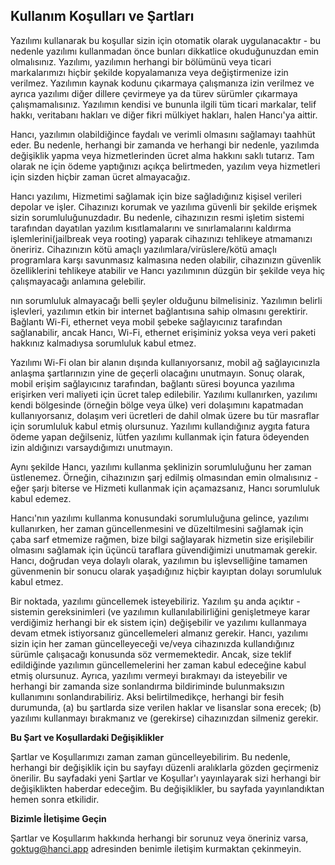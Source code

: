 ## Kullanım Koşulları ve Şartları

Yazılımı kullanarak bu koşullar sizin için otomatik olarak uygulanacaktır - bu nedenle yazılımı kullanmadan önce bunları dikkatlice okuduğunuzdan emin olmalısınız. Yazılımı, yazılımın herhangi bir bölümünü veya ticari markalarımızı hiçbir şekilde kopyalamanıza veya değiştirmenize izin verilmez. Yazılımın kaynak kodunu çıkarmaya çalışmanıza izin verilmez ve ayrıca yazılımı diğer dillere çevirmeye ya da türev sürümler çıkarmaya çalışmamalısınız. Yazılımın kendisi ve bununla ilgili tüm ticari markalar, telif hakkı, veritabanı hakları ve diğer fikri mülkiyet hakları, halen Hancı'ya aittir.

Hancı, yazılımın olabildiğince faydalı ve verimli olmasını sağlamayı taahhüt eder. Bu nedenle, herhangi bir zamanda ve herhangi bir nedenle, yazılımda değişiklik yapma veya hizmetlerinden ücret alma hakkını saklı tutarız. Tam olarak ne için ödeme yaptığınızı açıkça belirtmeden, yazılım veya hizmetleri için sizden hiçbir zaman ücret almayacağız.

Hancı yazılımı, Hizmetimi sağlamak için bize sağladığınız kişisel verileri depolar ve işler. Cihazınızı korumak ve yazılıma güvenli bir şekilde erişmek sizin sorumluluğunuzdadır. Bu nedenle, cihazınızın resmi işletim sistemi tarafından dayatılan yazılım kısıtlamalarını ve sınırlamalarını kaldırma işlemlerini(jailbreak veya rooting) yaparak cihazınızı tehlikeye atmamanızı öneririz. Cihazınızın kötü amaçlı yazılımlara/virüslere/kötü amaçlı programlara karşı savunmasız kalmasına neden olabilir, cihazınızın güvenlik özelliklerini tehlikeye atabilir ve Hancı yazılımının düzgün bir şekilde veya hiç çalışmayacağı anlamına gelebilir.

nın sorumluluk almayacağı belli şeyler olduğunu bilmelisiniz. Yazılımın belirli işlevleri, yazılımın etkin bir internet bağlantısına sahip olmasını gerektirir. Bağlantı Wi-Fi, ethernet veya mobil şebeke sağlayıcınız tarafından sağlanabilir, ancak Hancı, Wi-Fi, ethernet erişiminiz yoksa veya veri paketi hakkınız kalmadıysa sorumluluk kabul etmez.

Yazılımı Wi-Fi olan bir alanın dışında kullanıyorsanız, mobil ağ sağlayıcınızla anlaşma şartlarınızın yine de geçerli olacağını unutmayın. Sonuç olarak, mobil erişim sağlayıcınız tarafından, bağlantı süresi boyunca yazılıma erişirken veri maliyeti için ücret talep edilebilir. Yazılımı kullanırken, yazılımı kendi bölgesinde (örneğin bölge veya ülke) veri dolaşımını kapatmadan kullanıyorsanız, dolaşım veri ücretleri de dahil olmak üzere bu tür masraflar için sorumluluk kabul etmiş olursunuz. Yazılımı kullandığınız aygıta fatura ödeme yapan değilseniz, lütfen yazılımı kullanmak için fatura ödeyenden izin aldığınızı varsaydığımızı unutmayın.

Aynı şekilde Hancı, yazılımı kullanma şeklinizin sorumluluğunu her zaman üstlenemez. Örneğin, cihazınızın şarj edilmiş olmasından emin olmalısınız - eğer şarjı biterse ve Hizmeti kullanmak için açamazsanız, Hancı sorumluluk kabul edemez.

Hancı'nın yazılımı kullanma konusundaki sorumluluğuna gelince, yazılımı kullanırken, her zaman güncellenmesini ve düzeltilmesini sağlamak için çaba sarf etmemize rağmen, bize bilgi sağlayarak hizmetin size erişilebilir olmasını sağlamak için üçüncü taraflara güvendiğimizi unutmamak gerekir. Hancı, doğrudan veya dolaylı olarak, yazılımın bu işlevselliğine tamamen güvenmenin bir sonucu olarak yaşadığınız hiçbir kayıptan dolayı sorumluluk kabul etmez.

Bir noktada, yazılımı güncellemek isteyebiliriz. Yazılım şu anda açıktır - sistemin gereksinimleri (ve yazılımın kullanılabilirliğini genişletmeye karar verdiğimiz herhangi bir ek sistem için) değişebilir ve yazılımı kullanmaya devam etmek istiyorsanız güncellemeleri almanız gerekir. Hancı, yazılımı sizin için her zaman güncelleyeceği ve/veya cihazınızda kullandığınız sürümle çalışacağı konusunda söz vermemektedir. Ancak, size teklif edildiğinde yazılımın güncellemelerini her zaman kabul edeceğine kabul etmiş olursunuz. Ayrıca, yazılımı vermeyi bırakmayı da isteyebilir ve herhangi bir zamanda size sonlandırma bildiriminde bulunmaksızın kullanımını sonlandırabiliriz. Aksi belirtilmedikçe, herhangi bir fesih durumunda, (a) bu şartlarda size verilen haklar ve lisanslar sona erecek; (b) yazılımı kullanmayı bırakmanız ve (gerekirse) cihazınızdan silmeniz gerekir.

**Bu Şart ve Koşullardaki Değişiklikler**

Şartlar ve Koşullarımızı zaman zaman güncelleyebilirim. Bu nedenle, herhangi bir değişiklik için bu sayfayı düzenli aralıklarla gözden geçirmeniz önerilir. Bu sayfadaki yeni Şartlar ve Koşullar'ı yayınlayarak sizi herhangi bir değişiklikten haberdar edeceğim. Bu değişiklikler, bu sayfada yayınlandıktan hemen sonra etkilidir.

**Bizimle İletişime Geçin**

Şartlar ve Koşullarım hakkında herhangi bir sorunuz veya öneriniz varsa, <a target="_blank" href="mailto:goktug@hanci.app">goktug@hanci.app</a> adresinden benimle iletişim kurmaktan çekinmeyin.

